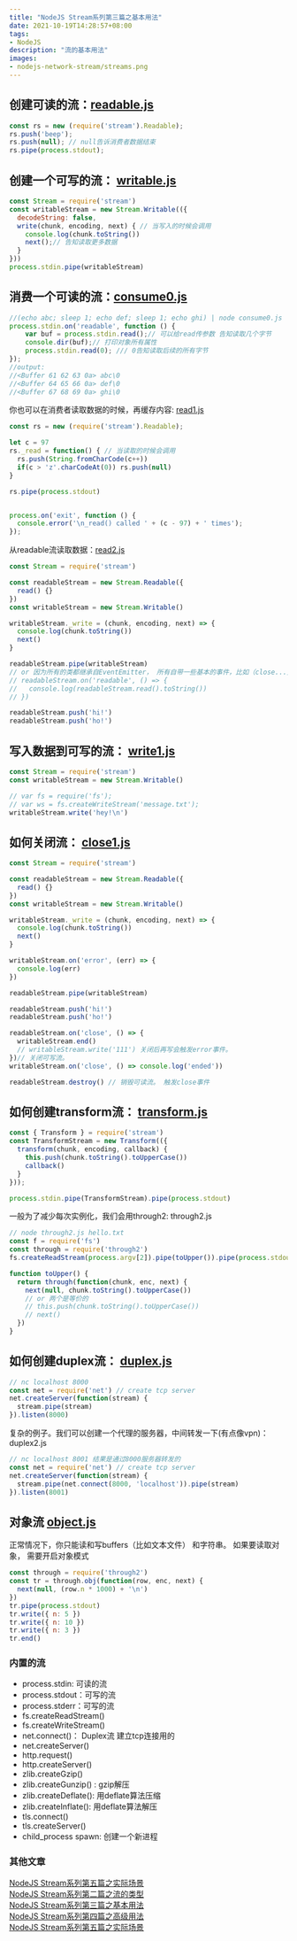 ```yaml
---
title: "NodeJS Stream系列第三篇之基本用法"
date: 2021-10-19T14:28:57+08:00
tags:
- NodeJS 
description: "流的基本用法"
images:
- nodejs-network-stream/streams.png
---
```


## 创建可读的流：[readable.js](./readable.js)

``` js
const rs = new (require('stream').Readable);
rs.push('beep');
rs.push(null); // null告诉消费者数据结束
rs.pipe(process.stdout);
```

## 创建一个可写的流： [writable.js](./writable.js)

``` js
const Stream = require('stream')
const writableStream = new Stream.Writable(({
  decodeString: false,
  write(chunk, encoding, next) { // 当写入的时候会调用
    console.log(chunk.toString())
    next();// 告知读取更多数据
  }
}))
process.stdin.pipe(writableStream)
```


## 消费一个可读的流：[consume0.js](./consume0.js)

``` js
//(echo abc; sleep 1; echo def; sleep 1; echo ghi) | node consume0.js 
process.stdin.on('readable', function () {
    var buf = process.stdin.read();// 可以给read传参数 告知读取几个字节
    console.dir(buf);// 打印对象所有属性
    process.stdin.read(0); /// 0告知读取后续的所有字节
});
//output:
//<Buffer 61 62 63 0a> abc\0
//<Buffer 64 65 66 0a> def\0
//<Buffer 67 68 69 0a> ghi\0
```

你也可以在消费者读取数据的时候，再缓存内容: [read1.js](./read1.js)

``` js
const rs = new (require('stream').Readable);

let c = 97
rs._read = function() { // 当读取的时候会调用
  rs.push(String.fromCharCode(c++))
  if(c > 'z'.charCodeAt(0)) rs.push(null)
}

rs.pipe(process.stdout)


process.on('exit', function () {
  console.error('\n_read() called ' + (c - 97) + ' times');
});

```

从readable流读取数据：[read2.js](./read2.js)

``` js
const Stream = require('stream')

const readableStream = new Stream.Readable({
  read() {}
})
const writableStream = new Stream.Writable()

writableStream._write = (chunk, encoding, next) => {
  console.log(chunk.toString())
  next()
}

readableStream.pipe(writableStream)
// or 因为所有的类都继承自EventEmitter， 所有自带一些基本的事件，比如（close...） 和扩展的事件
// readableStream.on('readable', () => {
//   console.log(readableStream.read().toString())
// })

readableStream.push('hi!')
readableStream.push('ho!')

```

## 写入数据到可写的流： [write1.js](./write1.js)

``` js
const Stream = require('stream')
const writableStream = new Stream.Writable()

// var fs = require('fs');
// var ws = fs.createWriteStream('message.txt');
writableStream.write('hey!\n')

```

## 如何关闭流： [close1.js](./close1.js)

``` js
const Stream = require('stream')

const readableStream = new Stream.Readable({
  read() {}
})
const writableStream = new Stream.Writable()

writableStream._write = (chunk, encoding, next) => {
  console.log(chunk.toString())
  next()
}

writableStream.on('error', (err) => {
  console.log(err)
})

readableStream.pipe(writableStream)

readableStream.push('hi!')
readableStream.push('ho!')

readableStream.on('close', () => {
  writableStream.end()
  // writableStream.write('111') 关闭后再写会触发error事件。
})// 关闭可写流。
writableStream.on('close', () => console.log('ended'))

readableStream.destroy() // 销毁可读流。 触发close事件

```

## 如何创建transform流： [transform.js](./transform.js)

``` js
const { Transform } = require('stream')
const TransformStream = new Transform(({
  transform(chunk, encoding, callback) {
    this.push(chunk.toString().toUpperCase())
    callback()
  }
}));

process.stdin.pipe(TransformStream).pipe(process.stdout)

```

一般为了减少每次实例化，我们会用through2: through2.js

``` js
// node through2.js hello.txt
const f = require('fs')
const through = require('through2')
fs.createReadStream(process.argv[2]).pipe(toUpper()).pipe(process.stdout)

function toUpper() {
  return through(function(chunk, enc, next) {
    next(null, chunk.toString().toUpperCase())
    // or 两个是等价的
    // this.push(chunk.toString().toUpperCase())
    // next()
  })
}

```

## 如何创建duplex流： [duplex.js](./duplex.js)

``` js
// nc localhost 8000
const net = require('net') // create tcp server
net.createServer(function(stream) {
  stream.pipe(stream)
}).listen(8000)
```

复杂的例子。我们可以创建一个代理的服务器，中间转发一下(有点像vpn)：duplex2.js

``` js
// nc localhost 8001 结果是通过8000服务器转发的
const net = require('net') // create tcp server
net.createServer(function(stream) {
  stream.pipe(net.connect(8000, 'localhost')).pipe(stream)
}).listen(8001)
```

## 对象流 [object.js](./object.js)

正常情况下，你只能读和写buffers（比如文本文件） 和字符串。 如果要读取对象，
需要开启对象模式

``` js
const through = require('through2')
const tr = through.obj(function(row, enc, next) {
  next(null, (row.n * 1000) + '\n')
})
tr.pipe(process.stdout)
tr.write({ n: 5 })
tr.write({ n: 10 })
tr.write({ n: 3 })
tr.end()
```

### 内置的流

* process.stdin: 可读的流
* process.stdout：可写的流
* process.stderr：可写的流
* fs.createReadStream()
* fs.createWriteStream()
* net.connect()： Duplex流 建立tcp连接用的
* net.createServer()
* http.request()
* http.createServer()
* zlib.createGzip()
* zlib.createGunzip() : gzip解压
* zlib.createDeflate(): 用deflate算法压缩
* zlib.createInflate(): 用deflate算法解压
* tls.connect()
* tls.createServer()
* child_process spawn: 创建一个新进程

### 其他文章

[NodeJS Stream系列第五篇之实际场景](../nodejs-network-stream)  
[NodeJS Stream系列第二篇之流的类型](../nodejs-network-stream-2)  
[NodeJS Stream系列第三篇之基本用法](../nodejs-network-stream-3)  
[NodeJS Stream系列第四篇之高级用法](../nodejs-network-stream-4)  
[NodeJS Stream系列第五篇之实际场景](../nodejs-network-stream-5)  
